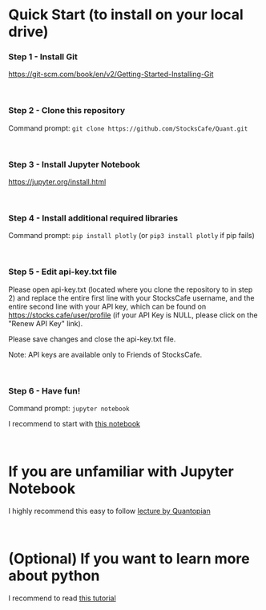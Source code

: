 # Quick Start (to install on your local drive)

### Step 1 - Install Git

https://git-scm.com/book/en/v2/Getting-Started-Installing-Git

<br/>

### Step 2 - Clone this repository

Command prompt: `git clone https://github.com/StocksCafe/Quant.git`

<br/>

### Step 3 - Install Jupyter Notebook

https://jupyter.org/install.html

<br/>

### Step 4 - Install additional required libraries

Command prompt: `pip install plotly` (or `pip3 install plotly` if pip fails)

<br/>

### Step 5 - Edit api-key.txt file

Please open api-key.txt (located where you clone the repository to in step 2) and replace the entire first line with your StocksCafe username, and the entire second line with your API key, which can be found on https://stocks.cafe/user/profile
(if your API Key is NULL, please click on the "Renew API Key" link).

Please save changes and close the api-key.txt file.

Note: API keys are available only to Friends of StocksCafe.

<br/>

### Step 6 - Have fun!

Command prompt: `jupyter notebook`

I recommend to start with [this notebook](https://github.com/StocksCafe/Quant/blob/master/%5Bevankoh%5D%20Plot%20Moving%20Average%20Chart.ipynb)

<br/>

# If you are unfamiliar with Jupyter Notebook

I highly recommend this easy to follow [lecture by Quantopian](https://www.quantopian.com/lectures/introduction-to-research)

<br/>

# (Optional) If you want to learn more about python

I recommend to read [this tutorial](https://thomas-cokelaer.info/tutorials/python/basics.html)



